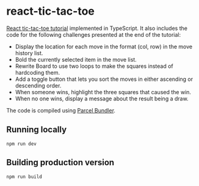 # react-tic-tac-toe

[React tic-tac-toe tutorial](https://reactjs.org/tutorial/tutorial.html) implemented in TypeScript. It also includes the
code for the following challenges presented at the end of the tutorial:

- Display the location for each move in the format (col, row) in the move history list.
- Bold the currently selected item in the move list.
- Rewrite Board to use two loops to make the squares instead of hardcoding them.
- Add a toggle button that lets you sort the moves in either ascending or descending order.
- When someone wins, highlight the three squares that caused the win.
- When no one wins, display a message about the result being a draw.

The code is compiled using [Parcel Bundler](https://parceljs.org/).

## Running locally

```
npm run dev
```

## Building production version

```
npm run build
```
